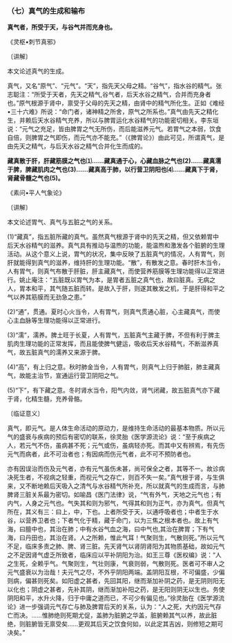 ### （七）真气的生成和输布

**真气者，所受于天，与谷气并而充身也。**

《灵枢•刺节真邪》

〔讲解〕

本文论述真气的生成。

真气，又名“原气”、“元气”。“天”，指先天父母之精。“谷气”，指水谷的精气。张志聪注：“所受于天者，先天之精气,谷气者，后天水谷之精气，合并而充身者也。”原气根源于肾中，禀受于父母的先天之精，由肾中的精气所化生。正如《难经•三十六难》所说：“命门者，诸神精之所舍，原气之所系也。”真气由先天之精化生，并赖后天水谷精气充养，所以与脾胃运化水谷精气的功能密切相关。李东垣说：“元气之充足，皆由脾胃之气无所伤，而后能滋养元气。若胃气之本弱，饮食自倍，则脾胃之气即伤，而元气亦不能充。”（《脾胃论》）由此可见，所谓真气，是由先天之精气，与后天水谷之精气合并化生而成的。

**藏真散于肝，肝藏筋膜之气也⑴……藏真通于心，心藏血脉之气也(2)……藏真濡于脾，脾藏肌肉之气也(3)……藏真高于肺，以行营卫阴阳也⑷……藏真下于肾，肾藏骨髓之气也(5)。**

《素问•平人气象论》

〔讲解〕

本文论述胃气、真气与五脏之气的关系。

(1)“藏真”，指五脏所藏的真气。虽然真气根源于肾中的先天之精，但又依赖胃中后天水谷精气的滋养。真气具有推动与温煦的功能，能温煦和激发各个脏腑的生理活动。从这个意义上说，胃气的状况，集中反映了五脏真气的情况，人有胃气，则肝就能得到真气的滋养，维持肝的生理功能。“散”，有散发之意。春时肝木当令，人有胃气，则真气布散于肝脏，肝主藏真气，而使营养筋膜等生理功能得以正常进行。姚止庵注：“五脏既以胃气为本，是胃者五脏之真气也，故曰脏真。无病之人，胃本和平，其气随五脏而转。是故入于肝，则遂其散发之机，于是肝得和平之气以养其筋膜而无劲急之患。”

(2)“通”，贯通。夏时心火当令，人有胃气，则真气贯通心脏，心主藏真气，而使心主血脉等生理功能得以正常进行。

(3)“濡”，濡养。脾土旺于长夏，人有胃气，五脏真气主藏于脾，不但有利于脾主肌肉生理功能的正常发挥，而且能使脾气健运，吸收后天水谷精气，不断滋养真气，故五脏真气的濡养又来源于脾。

(4)“高”，有上归之意。秋时肺金当令，人有胃气，则真气上归于肺脏，肺主藏真气，故能主治节，宣通运行营卫阴阳之气。

(5)“下”，有下藏之意。冬时肾水当令，阳气内敛，肾气闭藏，故五脏真气亦下藏于肾，化精生髓，充养骨骼。

〔临证意义〕

真气，即元气。是人体生命活动的原动力，是维持生命活动的最基本物质。所以元气的盛衰与疾病的预后有密切的联系，徐灵胎《医学源流论》说：“至于疾病之人，若元气不伤，虽病甚不死；元气或伤，虽病轻亦死。而其中又有辨焉，有先伤元气而病者，此不可治者也；有因病而伤元气者，此不可不预防者也。

亦有因误治而伤及元气者，亦有元气虽伤未甚，尚可保全之者，其等不一。故诊病决死生者，不视病之轻重，而视元气之存亡，则百不失一矣。”真气根于肾，与生俱来，又不断地赖后天吸入之清气与水谷精气所补充，所以就真气的生成而言，与肺脾肾三脏关系最为密切。如喻昌《医门法律》说，“气有外气，天地之元气也；有内气，人身之元气也。气失其和则为邪气，气得其和则为正气，亦为真气。但真气所在，其义有三：曰上，中，下也。上者所受于天，以通呼吸者也；中者生于水谷，以营养卫者也；下者气化于精，藏于命门，以为三焦之根本者也。故上有气海，曰膻中也，其治在肺；中有水谷气血之海，曰中气也,其治在脾胃；下有气海，曰丹田也，其治在肾。人之所赖，惟此气耳！气聚则生，气散则死。”所以元气不足，临床多责之肺、脾、肾三脏。先天肾气以肾阴肾阳为其物质基础，故如元气之不足因肾气虚乏所致者，临床应以平补阴阳为治。如王三尊《医权编》说：“人之生死，全赖乎气。气聚则生，气壮则康，气衰则弱，气散则死。医者可不审人之元气盛衰以为治哉！夫元气之尽，不外乎阴阳两端。盖阴阳互根，不可偏盛，少偏则病，偏甚则死矣。如阳虚之甚者，先回其阳，继而渐加补阴之药，是无阴则阳无以化也；阴虚之甚者，先补其阴，继而渐加补阳之药，是无阳则阴无以生也。务使阴阳和平，水升火降，归于中庸之道而已，不可少有偏见也。”徐灵胎在《医学源流论》进一步强调元气存亡与肺及脾胃后天的关系，认为：“人之死，大约因元气存亡而决。……惟肺绝则死期尤促，盖肺为脏腑之华盖，脏腑赖其气以养，故此脏绝，则脏腑皆无禀受矣……更观其后天之饮食何如，以此定其吉凶，则修短之期可决矣。”
